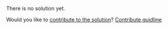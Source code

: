 
There is no solution yet.

Would you like to [contribute to the solution](https://github.com/BFEdev/BFE.dev-solutions/blob/main/problem/implement-a-queue-by-using-stack_en.md)? [Contribute guidline](https://github.com/BFEdev/BFE.dev-solutions#how-to-contribute)
